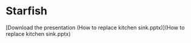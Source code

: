 # Starfish 

[Download the presentation (How to replace kitchen sink.pptx)](How to replace kitchen sink.pptx)